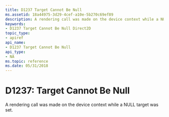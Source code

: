 ```yaml
---
title: D1237 Target Cannot Be Null
ms.assetid: 18a44975-3d29-4cef-a10e-5b270c69ef89
description: A rendering call was made on the device context while a NULL target was set.
keywords:
- D1237 Target Cannot Be Null Direct2D
topic_type:
- apiref
api_name:
- D1237 Target Cannot Be Null
api_type:
- NA
ms.topic: reference
ms.date: 05/31/2018
---
```


# D1237: Target Cannot Be Null

A rendering call was made on the device context while a NULL target was set.






 

 

 
